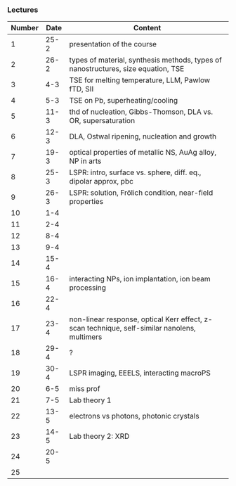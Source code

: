 ### Lectures

| Number | Date  | Content |
|--------|-------|---------|
| 1  | 25-2  | presentation of the course |
| 2  | 26-2  | types of material, synthesis methods, types of nanostructures, size equation, TSE |
| 3  | 4-3   | TSE for melting temperature, LLM, Pawlow fTD, SII |
| 4  | 5-3   | TSE on Pb, superheating/cooling |
| 5  | 11-3  | thd of nucleation, Gibbs-Thomson, DLA vs. OR, supersaturation |
| 6  | 12-3  | DLA, Ostwal ripening, nucleation and growth|
| 7  | 19-3  | optical properties of metallic NS, AuAg alloy, NP in arts |
| 8  | 25-3  | LSPR: intro, surface vs. sphere, diff. eq., dipolar approx, pbc |
| 9  | 26-3  | LSPR: solution, Frölich condition, near-field properties|
| 10 | 1-4  |   |
| 11 | 2-4  |   |
| 12 | 8-4   |  |
| 13 | 9-4  |   |
| 14 | 15-4  |   |
| 15 | 16-4  | interacting NPs, ion implantation, ion beam processing |
| 16 | 22-4  |   |
| 17 | 23-4   | non-linear response, optical Kerr effect, z-scan technique, self-similar nanolens, multimers |
| 18 | 29-4   |  ? |
| 19 | 30-4  | LSPR imaging, EEELS, interacting macroPS |
| 20 | 6-5  | miss prof |
| 21 | 7-5  | Lab theory 1 |
| 22 | 13-5  | electrons vs photons, photonic crystals |
| 23 | 14-5  | Lab theory 2: XRD |
| 24 | 20-5  |  |
| 25 | 
